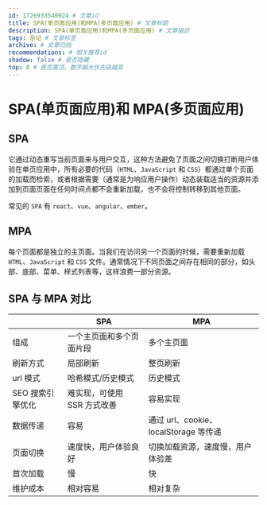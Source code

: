 ```yaml
---
id: 1726933540924 # 文章id
title: SPA(单页面应用)和MPA(多页面应用) # 文章标题
description: SPA(单页面应用)和MPA(多页面应用) # 文章描述
tags: 杂记 # 文章标签
archive: # 文章归档
recommendations: # 相关推荐id
shadow: false # 是否隐藏
top: 0 # 是否置顶，数字越大优先级越高
---
```


# SPA(单页面应用)和 MPA(多页面应用)

## SPA

它通过动态重写当前页面来与用户交互，这种方法避免了页面之间切换打断用户体验在单页应用中，所有必要的代码（`HTML`、`JavaScript` 和 `CSS`）都通过单个页面的加载而检索，或者根据需要（通常是为响应用户操作）动态装载适当的资源并添加到页面页面在任何时间点都不会重新加载，也不会将控制转移到其他页面。

常见的 `SPA` 有 `react`、`vue`、`angular`、`ember`。

## MPA

每个页面都是独立的主页面。当我们在访问另一个页面的时候，需要重新加载 `HTML`、`JavaScript` 和 `CSS` 文件。通常情况下不同页面之间存在相同的部分，如头部、底部、菜单、样式列表等，这样浪费一部分资源。

## SPA 与 MPA 对比

|                  | SPA                         | MPA                                   |
| ---------------- | --------------------------- | ------------------------------------- |
| 组成             | 一个主页面和多个页面片段    | 多个主页面                            |
| 刷新方式         | 局部刷新                    | 整页刷新                              |
| url 模式         | 哈希模式/历史模式           | 历史模式                              |
| SEO 搜索引擎优化 | 难实现，可使用 SSR 方式改善 | 容易实现                              |
| 数据传递         | 容易                        | 通过 url、cookie、localStorage 等传递 |
| 页面切换         | 速度快，用户体验良好        | 切换加载资源，速度慢，用户体验差      |
| 首次加载         | 慢                          | 快                                    |
| 维护成本         | 相对容易                    | 相对复杂                              |
